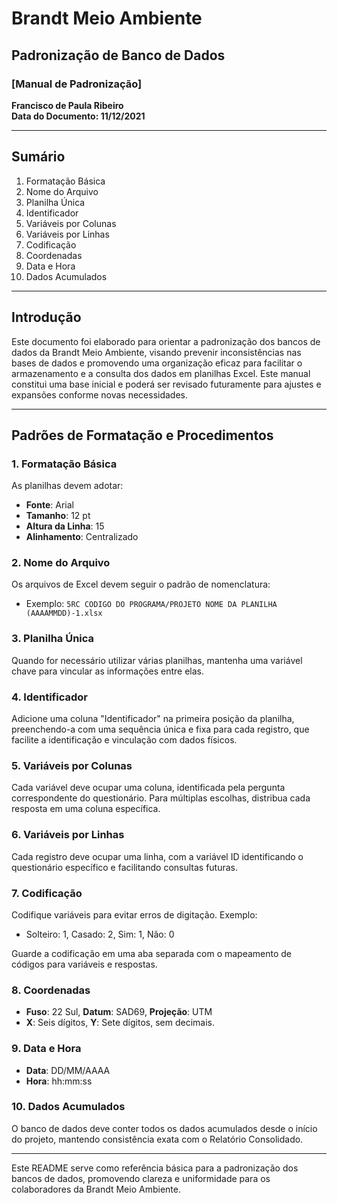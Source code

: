 # Brandt Meio Ambiente
## Padronização de Banco de Dados
### [Manual de Padronização]

**Francisco de Paula Ribeiro**  
**Data do Documento: 11/12/2021**

---

## Sumário

1. Formatação Básica  
2. Nome do Arquivo  
3. Planilha Única  
4. Identificador  
5. Variáveis por Colunas  
6. Variáveis por Linhas  
7. Codificação  
8. Coordenadas  
9. Data e Hora  
10. Dados Acumulados  

---

## Introdução

Este documento foi elaborado para orientar a padronização dos bancos de dados da Brandt Meio Ambiente, visando prevenir inconsistências nas bases de dados e promovendo uma organização eficaz para facilitar o armazenamento e a consulta dos dados em planilhas Excel. Este manual constitui uma base inicial e poderá ser revisado futuramente para ajustes e expansões conforme novas necessidades.

---

## Padrões de Formatação e Procedimentos

### 1. Formatação Básica

As planilhas devem adotar:
- **Fonte**: Arial
- **Tamanho**: 12 pt
- **Altura da Linha**: 15
- **Alinhamento**: Centralizado

### 2. Nome do Arquivo

Os arquivos de Excel devem seguir o padrão de nomenclatura:
- Exemplo: `5RC CODIGO DO PROGRAMA/PROJETO NOME DA PLANILHA (AAAAMMDD)-1.xlsx`

### 3. Planilha Única

Quando for necessário utilizar várias planilhas, mantenha uma variável chave para vincular as informações entre elas.

### 4. Identificador

Adicione uma coluna "Identificador" na primeira posição da planilha, preenchendo-a com uma sequência única e fixa para cada registro, que facilite a identificação e vinculação com dados físicos.

### 5. Variáveis por Colunas

Cada variável deve ocupar uma coluna, identificada pela pergunta correspondente do questionário. Para múltiplas escolhas, distribua cada resposta em uma coluna específica.

### 6. Variáveis por Linhas

Cada registro deve ocupar uma linha, com a variável ID identificando o questionário específico e facilitando consultas futuras.

### 7. Codificação

Codifique variáveis para evitar erros de digitação. Exemplo:
- Solteiro: 1, Casado: 2, Sim: 1, Não: 0

Guarde a codificação em uma aba separada com o mapeamento de códigos para variáveis e respostas.

### 8. Coordenadas

- **Fuso**: 22 Sul, **Datum**: SAD69, **Projeção**: UTM
- **X**: Seis dígitos, **Y**: Sete dígitos, sem decimais.

### 9. Data e Hora

- **Data**: DD/MM/AAAA
- **Hora**: hh:mm:ss

### 10. Dados Acumulados

O banco de dados deve conter todos os dados acumulados desde o início do projeto, mantendo consistência exata com o Relatório Consolidado.

---

Este README serve como referência básica para a padronização dos bancos de dados, promovendo clareza e uniformidade para os colaboradores da Brandt Meio Ambiente.
